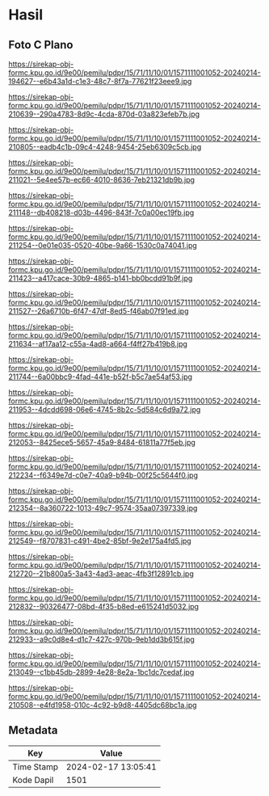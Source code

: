 # Hasil

## Foto C Plano

https://sirekap-obj-formc.kpu.go.id/9e00/pemilu/pdpr/15/71/11/10/01/1571111001052-20240214-194627--e6b43a1d-c1e3-48c7-8f7a-77621f23eee9.jpg

https://sirekap-obj-formc.kpu.go.id/9e00/pemilu/pdpr/15/71/11/10/01/1571111001052-20240214-210639--290a4783-8d9c-4cda-870d-03a823efeb7b.jpg

https://sirekap-obj-formc.kpu.go.id/9e00/pemilu/pdpr/15/71/11/10/01/1571111001052-20240214-210805--eadb4c1b-09c4-4248-9454-25eb6309c5cb.jpg

https://sirekap-obj-formc.kpu.go.id/9e00/pemilu/pdpr/15/71/11/10/01/1571111001052-20240214-211021--5e4ee57b-ec66-4010-8636-7eb21321db9b.jpg

https://sirekap-obj-formc.kpu.go.id/9e00/pemilu/pdpr/15/71/11/10/01/1571111001052-20240214-211148--db408218-d03b-4496-843f-7c0a00ec19fb.jpg

https://sirekap-obj-formc.kpu.go.id/9e00/pemilu/pdpr/15/71/11/10/01/1571111001052-20240214-211254--0e01e035-0520-40be-9a66-1530c0a74041.jpg

https://sirekap-obj-formc.kpu.go.id/9e00/pemilu/pdpr/15/71/11/10/01/1571111001052-20240214-211423--a417cace-30b9-4865-b141-bb0bcdd91b9f.jpg

https://sirekap-obj-formc.kpu.go.id/9e00/pemilu/pdpr/15/71/11/10/01/1571111001052-20240214-211527--26a6710b-6f47-47df-8ed5-f46ab07f91ed.jpg

https://sirekap-obj-formc.kpu.go.id/9e00/pemilu/pdpr/15/71/11/10/01/1571111001052-20240214-211634--af17aa12-c55a-4ad8-a664-f4ff27b419b8.jpg

https://sirekap-obj-formc.kpu.go.id/9e00/pemilu/pdpr/15/71/11/10/01/1571111001052-20240214-211744--6a00bbc9-4fad-441e-b52f-b5c7ae54af53.jpg

https://sirekap-obj-formc.kpu.go.id/9e00/pemilu/pdpr/15/71/11/10/01/1571111001052-20240214-211953--4dcdd698-06e6-4745-8b2c-5d584c6d9a72.jpg

https://sirekap-obj-formc.kpu.go.id/9e00/pemilu/pdpr/15/71/11/10/01/1571111001052-20240214-212053--8425ece5-5657-45a9-8484-61811a77f5eb.jpg

https://sirekap-obj-formc.kpu.go.id/9e00/pemilu/pdpr/15/71/11/10/01/1571111001052-20240214-212234--f6349e7d-c0e7-40a9-b94b-00f25c5644f0.jpg

https://sirekap-obj-formc.kpu.go.id/9e00/pemilu/pdpr/15/71/11/10/01/1571111001052-20240214-212354--8a360722-1013-49c7-9574-35aa07397339.jpg

https://sirekap-obj-formc.kpu.go.id/9e00/pemilu/pdpr/15/71/11/10/01/1571111001052-20240214-212549--f8707831-c491-4be2-85bf-9e2e175a4fd5.jpg

https://sirekap-obj-formc.kpu.go.id/9e00/pemilu/pdpr/15/71/11/10/01/1571111001052-20240214-212720--21b800a5-3a43-4ad3-aeac-4fb3f12891cb.jpg

https://sirekap-obj-formc.kpu.go.id/9e00/pemilu/pdpr/15/71/11/10/01/1571111001052-20240214-212832--90326477-08bd-4f35-b8ed-e615241d5032.jpg

https://sirekap-obj-formc.kpu.go.id/9e00/pemilu/pdpr/15/71/11/10/01/1571111001052-20240214-212933--a9c0d8e4-d1c7-427c-970b-9eb1dd3b615f.jpg

https://sirekap-obj-formc.kpu.go.id/9e00/pemilu/pdpr/15/71/11/10/01/1571111001052-20240214-213049--c1bb45db-2899-4e28-8e2a-1bc1dc7cedaf.jpg

https://sirekap-obj-formc.kpu.go.id/9e00/pemilu/pdpr/15/71/11/10/01/1571111001052-20240214-210508--e4fd1958-010c-4c92-b9d8-4405dc68bc1a.jpg


## Metadata

| Key        | Value               |
| ---------- | ------------------- |
| Time Stamp | 2024-02-17 13:05:41 |
| Kode Dapil | 1501                |



